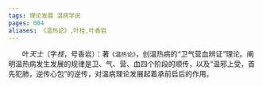 ```yaml
---
tags: 理论发展 温病学说
pages: 004
aliases: 《温热论》,叶桂,叶香岩
---
```

&emsp;&emsp;叶<dfn>天士</dfn>（字<dfn>桂</dfn>，号香岩）：著`《温热论》`，创温热病的<dfn>“</dfn>卫气营血辨证<dfn>”</dfn>理论。阐明温热病发生发展的规律是卫、气、营、血四个阶段的顺传，以及“温邪上受，首先犯肺，逆传心包”的逆传，对温病理论发展起着承前启后的作用。